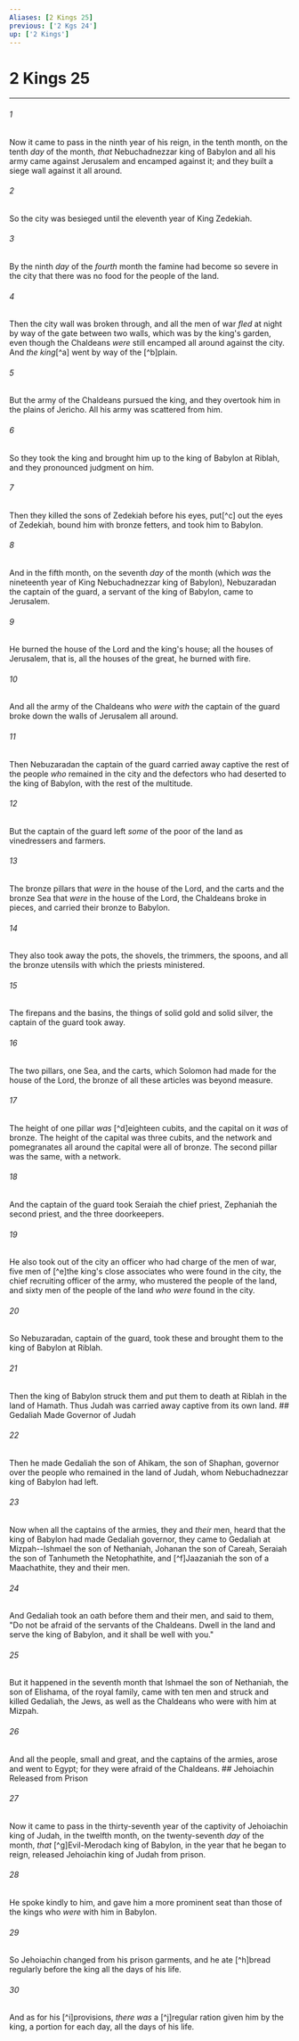 ```yaml
---
Aliases: [2 Kings 25]
previous: ['2 Kgs 24']
up: ['2 Kings']
---
```

# 2 Kings 25

***


###### 1 
Now it came to pass in the ninth year of his reign, in the tenth month, on the tenth _day_ of the month, _that_ Nebuchadnezzar king of Babylon and all his army came against Jerusalem and encamped against it; and they built a siege wall against it all around. 

###### 2 
So the city was besieged until the eleventh year of King Zedekiah. 

###### 3 
By the ninth _day_ of the _fourth_ month the famine had become so severe in the city that there was no food for the people of the land. 

###### 4 
Then the city wall was broken through, and all the men of war _fled_ at night by way of the gate between two walls, which was by the king's garden, even though the Chaldeans _were_ still encamped all around against the city. And _the king_[^a] went by way of the [^b]plain. 

###### 5 
But the army of the Chaldeans pursued the king, and they overtook him in the plains of Jericho. All his army was scattered from him. 

###### 6 
So they took the king and brought him up to the king of Babylon at Riblah, and they pronounced judgment on him. 

###### 7 
Then they killed the sons of Zedekiah before his eyes, put[^c] out the eyes of Zedekiah, bound him with bronze fetters, and took him to Babylon. 

###### 8 
And in the fifth month, on the seventh _day_ of the month (which _was_ the nineteenth year of King Nebuchadnezzar king of Babylon), Nebuzaradan the captain of the guard, a servant of the king of Babylon, came to Jerusalem. 

###### 9 
He burned the house of the Lord and the king's house; all the houses of Jerusalem, that is, all the houses of the great, he burned with fire. 

###### 10 
And all the army of the Chaldeans who _were with_ the captain of the guard broke down the walls of Jerusalem all around. 

###### 11 
Then Nebuzaradan the captain of the guard carried away captive the rest of the people _who_ remained in the city and the defectors who had deserted to the king of Babylon, with the rest of the multitude. 

###### 12 
But the captain of the guard left _some_ of the poor of the land as vinedressers and farmers. 

###### 13 
The bronze pillars that _were_ in the house of the Lord, and the carts and the bronze Sea that _were_ in the house of the Lord, the Chaldeans broke in pieces, and carried their bronze to Babylon. 

###### 14 
They also took away the pots, the shovels, the trimmers, the spoons, and all the bronze utensils with which the priests ministered. 

###### 15 
The firepans and the basins, the things of solid gold and solid silver, the captain of the guard took away. 

###### 16 
The two pillars, one Sea, and the carts, which Solomon had made for the house of the Lord, the bronze of all these articles was beyond measure. 

###### 17 
The height of one pillar _was_ [^d]eighteen cubits, and the capital on it _was_ of bronze. The height of the capital was three cubits, and the network and pomegranates all around the capital were all of bronze. The second pillar was the same, with a network. 

###### 18 
And the captain of the guard took Seraiah the chief priest, Zephaniah the second priest, and the three doorkeepers. 

###### 19 
He also took out of the city an officer who had charge of the men of war, five men of [^e]the king's close associates who were found in the city, the chief recruiting officer of the army, who mustered the people of the land, and sixty men of the people of the land _who were_ found in the city. 

###### 20 
So Nebuzaradan, captain of the guard, took these and brought them to the king of Babylon at Riblah. 

###### 21 
Then the king of Babylon struck them and put them to death at Riblah in the land of Hamath. Thus Judah was carried away captive from its own land. ## Gedaliah Made Governor of Judah 

###### 22 
Then he made Gedaliah the son of Ahikam, the son of Shaphan, governor over the people who remained in the land of Judah, whom Nebuchadnezzar king of Babylon had left. 

###### 23 
Now when all the captains of the armies, they and _their_ men, heard that the king of Babylon had made Gedaliah governor, they came to Gedaliah at Mizpah--Ishmael the son of Nethaniah, Johanan the son of Careah, Seraiah the son of Tanhumeth the Netophathite, and [^f]Jaazaniah the son of a Maachathite, they and their men. 

###### 24 
And Gedaliah took an oath before them and their men, and said to them, "Do not be afraid of the servants of the Chaldeans. Dwell in the land and serve the king of Babylon, and it shall be well with you." 

###### 25 
But it happened in the seventh month that Ishmael the son of Nethaniah, the son of Elishama, of the royal family, came with ten men and struck and killed Gedaliah, the Jews, as well as the Chaldeans who were with him at Mizpah. 

###### 26 
And all the people, small and great, and the captains of the armies, arose and went to Egypt; for they were afraid of the Chaldeans. ## Jehoiachin Released from Prison 

###### 27 
Now it came to pass in the thirty-seventh year of the captivity of Jehoiachin king of Judah, in the twelfth month, on the twenty-seventh _day_ of the month, _that_ [^g]Evil-Merodach king of Babylon, in the year that he began to reign, released Jehoiachin king of Judah from prison. 

###### 28 
He spoke kindly to him, and gave him a more prominent seat than those of the kings who _were_ with him in Babylon. 

###### 29 
So Jehoiachin changed from his prison garments, and he ate [^h]bread regularly before the king all the days of his life. 

###### 30 
And as for his [^i]provisions, _there was_ a [^j]regular ration given him by the king, a portion for each day, all the days of his life.
